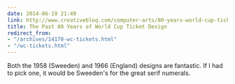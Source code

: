```yaml
---
date: 2014-06-19 21:49
link: http://www.creativebloq.com/computer-arts/80-years-world-cup-ticket-designs-61411991
title: The Past 80 Years of World Cup Ticket Design
redirect_from:
- "/archives/14170-wc-tickets.html"
- "/wc-tickets.html"
---
```



Both the 1958 (Sweeden) and 1966 (England) designs are fantastic. If I had to pick one, it would be Sweeden's for the great serif numerals. 
